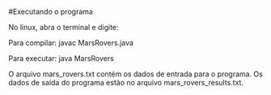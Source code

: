 #Executando o programa

No linux, abra o terminal e digite:

Para compilar: javac MarsRovers.java 

Para executar: java MarsRovers


O arquivo mars_rovers.txt contém os dados de entrada para o programa. 
Os dados de saída do programa estão no arquivo mars_rovers_results.txt. 



